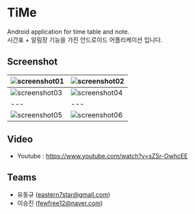 # TiMe
Android application for time table and note.\
시간표 + 알림장 기능을 가진 안드로이드 어플리케이션 입니다.

## Screenshot
|![screenshot01](https://github.com/Tamuel/TiMe_Timetable_Note_App/blob/master/screenshot/screenshot01.png)|![screenshot02](https://github.com/Tamuel/TiMe_Timetable_Note_App/blob/master/screenshot/screenshot02.png)|
|---|---|
|![screenshot03](https://github.com/Tamuel/TiMe_Timetable_Note_App/blob/master/screenshot/screenshot03.png)|![screenshot04](https://github.com/Tamuel/TiMe_Timetable_Note_App/blob/master/screenshot/screenshot04.png)|
|---|---|
|![screenshot05](https://github.com/Tamuel/TiMe_Timetable_Note_App/blob/master/screenshot/screenshot05.png)|![screenshot06](https://github.com/Tamuel/TiMe_Timetable_Note_App/blob/master/screenshot/screenshot06.png)|

## Video
* Youtube : https://www.youtube.com/watch?v=sZSr-OwhcEE

## Teams
* 유동규 (eastern7star@gmail.com)
* 이승진 (fewfree12@naver.com)
